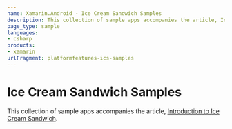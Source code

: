 ```yaml
---
name: Xamarin.Android - Ice Cream Sandwich Samples
description: This collection of sample apps accompanies the article, Introduction to Ice Cream Sandwich.
page_type: sample
languages:
- csharp
products:
- xamarin
urlFragment: platformfeatures-ics-samples
---
```

# Ice Cream Sandwich Samples

This collection of sample apps accompanies the article, 
[Introduction to Ice Cream Sandwich](http://developer.xamarin.com/guides/android/platform_features/introduction_to_ice_cream_sandwich/).
